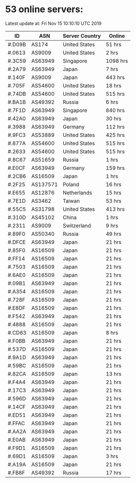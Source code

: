 # 53 online servers:

Latest update at: Fri Nov 15 10:10:10 UTC 2019

| ID | ASN | Server Country | Online |
| -- | --- | -------------- | ------ |
| #.D09B | AS174 | United States | 51 hrs |
| #.0613 | AS9009 | United States | 2 hrs |
| #.3C59 | AS63949 | Singapore | 1098 hrs |
| #.2A79 | AS63949 | Japan | 7 hrs |
| #.140F | AS9009 | Japan | 443 hrs |
| #.705F | AS54600 | United States | 18 hrs |
| #.74DB | AS54600 | United States | 515 hrs |
| #.BA1B | AS49392 | Russia | 6 hrs |
| #.7F1D | AS63949 | Singapore | 840 hrs |
| #.42A0 | AS63949 | Japan | 30 hrs |
| #.3988 | AS63949 | Germany | 112 hrs |
| #.9FC3 | AS53889 | United States | 425 hrs |
| #.877A | AS54600 | United States | 515 hrs |
| #.2633 | AS54600 | United States | 515 hrs |
| #.8C67 | AS51659 | Russia | 1 hrs |
| #.E0CF | AS63949 | Germany | 159 hrs |
| #.2CB6 | AS16509 | Japan | 1 hrs |
| #.2F25 | AS137571 | Poland | 16 hrs |
| #.E655 | AS12876 | Netherlands | 15 hrs |
| #.7E1D | AS3462 | Taiwan | 53 hrs |
| #.55C5 | AS31798 | United States | 413 hrs |
| #.310D | AS45102 | China | 1 hrs |
| #.2311 | AS9009 | Switzerland | 9 hrs |
| #.89F0 | AS50340 | Russia | 49 hrs |
| #.DFCE | AS63949 | Japan | 21 hrs |
| #.85F0 | AS16509 | Japan | 21 hrs |
| #.FF14 | AS16509 | Japan | 21 hrs |
| #.7503 | AS16509 | Japan | 21 hrs |
| #.6AE0 | AS16509 | Japan | 21 hrs |
| #.09B1 | AS63949 | Japan | 21 hrs |
| #.A354 | AS16509 | Japan | 21 hrs |
| #.728F | AS16509 | Japan | 21 hrs |
| #.E8DF | AS16509 | Japan | 21 hrs |
| #.F542 | AS63949 | Japan | 21 hrs |
| #.4888 | AS16509 | Japan | 21 hrs |
| #.CD63 | AS16509 | Japan | 8 hrs |
| #.F0BB | AS63949 | Japan | 21 hrs |
| #.537D | AS16509 | Japan | 21 hrs |
| #.9A1D | AS63949 | Japan | 21 hrs |
| #.59BC | AS16509 | Japan | 21 hrs |
| #.82CA | AS16509 | Japan | 13 hrs |
| #.F4A4 | AS63949 | Japan | 21 hrs |
| #.17C3 | AS63949 | Japan | 21 hrs |
| #.596D | AS63949 | Japan | 21 hrs |
| #.14CF | AS63949 | Japan | 21 hrs |
| #.ED51 | AS63949 | Japan | 21 hrs |
| #.FFAC | AS63949 | Japan | 21 hrs |
| #.AA2A | AS63949 | Japan | 21 hrs |
| #.E0AB | AS63949 | Japan | 21 hrs |
| #.F9D1 | AS16509 | Japan | 21 hrs |
| #.69D1 | AS16509 | Japan | 3 hrs |
| #.A19A | AS16509 | Japan | 21 hrs |
| #.FB8F | AS49392 | Russia | 17 hrs |

